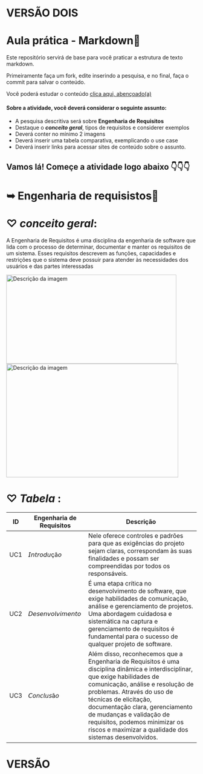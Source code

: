 # VERSÃO DOIS

# Aula prática - Markdown💋

Este repositório servirá de base para você praticar a estrutura de texto markdown. 

Primeiramente faça um fork, edite inserindo a pesquisa, e no final, faça o commit para salvar o conteúdo.

Você poderá estudar o conteúdo [clica aqui, abençoado(a)](https://docs.pipz.com/central-de-ajuda/learning-center/guia-basico-de-markdown#open)

#### Sobre a atividade, você deverá considerar o seguinte assunto:

- A pesquisa descritiva será sobre **Engenharia de Requisitos**
- Destaque o **_conceito geral_**, tipos de requisitos e considerer exemplos
- Deverá conter no mínimo 2 imagens
- Deverá inserir uma tabela comparativa, exemplicando o use case
- Deverá inserir links para acessar sites de conteúdo sobre o assunto.


## Vamos lá! Começe a atividade logo abaixo 👇👇👇


 # **➥ Engenharia de requisistos🎀**


   # ♡  _conceito geral_: 
   A Engenharia de Requisitos é uma disciplina da engenharia de software que lida com o processo de determinar, documentar e manter os requisitos de um sistema. Esses requisitos descrevem as funções, capacidades e restrições que o sistema deve possuir para atender às necessidades dos usuários e das partes interessadas
 
  <img src=https://lh3.googleusercontent.com/proxy/DyWb3pPLhDRqehvgFHkxw2Uzm4zgdUyq5GiATbcgSLi1A-UpNRr0CV7Ej7mPmEhRRCipg1G9UEoB1lVBF_PP6EcHM5nggidjLDYCVvF3CpCebNBHodvaXknGuWawHA alt="Descrição da imagem" width="450" height="235">        <img src=https://slideplayer.com.br/slide/4181566/13/images/3/Tipos+de+Requisitos+Funcionais+N%C3%A3o-funcionais+Organizacionais.jpg alt="Descrição da imagem" width="455" height="300">


# ♡  _Tabela_ :
| ID | Engenharia de Requisitos| Descrição |
|----|------------|-----------|
| UC1 | 𝘐𝘯𝘵𝘳𝘰𝘥𝘶çã𝘰 | Nele oferece controles e padrões para que as exigências do projeto sejam claras, correspondam às suas finalidades e possam ser compreendidas por todos os responsáveis. |
| UC2 | 𝘋𝘦𝘴𝘦𝘯𝘷𝘰𝘭𝘷𝘪𝘮𝘦𝘯𝘵𝘰 | É uma etapa crítica no desenvolvimento de software, que exige habilidades de comunicação, análise e gerenciamento de projetos. Uma abordagem cuidadosa e sistemática na captura e gerenciamento de requisitos é fundamental para o sucesso de qualquer projeto de software. |
| UC3 | 𝘊𝘰𝘯𝘤𝘭𝘶𝘴ã𝘰 | Além disso, reconhecemos que a Engenharia de Requisitos é uma disciplina dinâmica e interdisciplinar, que exige habilidades de comunicação, análise e resolução de problemas. Através do uso de técnicas de elicitação, documentação clara, gerenciamento de mudanças e validação de requisitos, podemos minimizar os riscos e maximizar a qualidade dos sistemas desenvolvidos.|

# VERSÃO 
